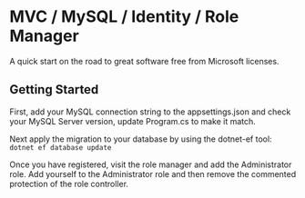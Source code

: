 # MVC / MySQL / Identity / Role Manager
A quick start on the road to great software free from Microsoft licenses.

## Getting Started

First, add your MySQL connection string to the appsettings.json and check your MySQL Server version, 
update Program.cs to make it match.

Next apply the migration to your database by using the dotnet-ef tool:
```dotnet ef database update```

Once you have registered, visit the role manager and add the Administrator role.
Add yourself to the Administrator role and then remove the commented protection of the role controller.